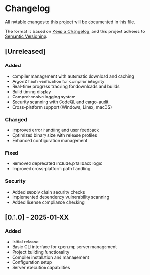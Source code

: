 # Changelog

All notable changes to this project will be documented in this file.

The format is based on [Keep a Changelog](https://keepachangelog.com/en/1.0.0/),
and this project adheres to [Semantic Versioning](https://semver.org/spec/v2.0.0.html).

## [Unreleased]

### Added
- compiler management with automatic download and caching
- Argon2 hash verification for compiler integrity
- Real-time progress tracking for downloads and builds
- Build timing display
- Comprehensive logging system
- Security scanning with CodeQL and cargo-audit
- Cross-platform support (Windows, Linux, macOS)

### Changed
- Improved error handling and user feedback
- Optimized binary size with release profiles
- Enhanced configuration management

### Fixed
- Removed deprecated include.p fallback logic
- Improved cross-platform path handling

### Security
- Added supply chain security checks
- Implemented dependency vulnerability scanning
- Added license compliance checking

## [0.1.0] - 2025-01-XX

### Added
- Initial release
- Basic CLI interface for open.mp server management
- Project building functionality
- Compiler installation and management
- Configuration setup
- Server execution capabilities
